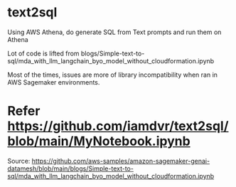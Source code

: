 # text2sql
Using AWS Athena, do generate SQL from Text prompts and run them on Athena

Lot of code is lifted from blogs/Simple-text-to-sql/mda_with_llm_langchain_byo_model_without_cloudformation.ipynb

Most of the times, issues are more of library incompatibility when ran in AWS Sagemaker environments.

# Refer https://github.com/iamdvr/text2sql/blob/main/MyNotebook.ipynb

Source: https://github.com/aws-samples/amazon-sagemaker-genai-datamesh/blob/main/blogs/Simple-text-to-sql/mda_with_llm_langchain_byo_model_without_cloudformation.ipynb
